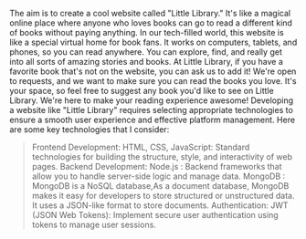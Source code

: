 The aim is to create a cool website called "Little Library." It's like a
magical online place where anyone who loves books can go to read a
different kind of books without paying anything. In our tech-filled
world, this website is like a special virtual home for book fans. It
works on computers, tablets, and phones, so you can read anywhere.
You can explore, find, and really get into all sorts of amazing stories
and books.
At Little Library, if you have a favorite book that's not on the website,
you can ask us to add it! We're open to requests, and we want to
make sure you can read the books you love. It's your space, so feel
free to suggest any book you'd like to see on Little Library. We're here
to make your reading experience awesome!
Developing a website like "Little Library" requires selecting
appropriate technologies to ensure a smooth user experience and
effective platform management.
Here are some key technologies that I consider:
> Frontend Development:
HTML, CSS, JavaScript: Standard technologies for building the
structure, style, and interactivity of web pages.
> Backend Development:
Node.js : Backend frameworks that allow you to handle server-side
logic and manage data.
> MongoDB :
MongoDB is a NoSQL database,As a document database, MongoDB
makes it easy for developers to store structured or unstructured data.
It uses a JSON-like format to store documents.
> Authentication:
> JWT (JSON Web Tokens):
Implement secure user authentication using tokens to manage user
sessions.
